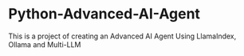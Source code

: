 # Python-Advanced-AI-Agent
This is a project of creating an Advanced AI Agent Using LlamaIndex, Ollama and Multi-LLM
